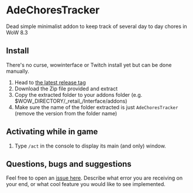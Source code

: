 # AdeChoresTracker

Dead simple minimalist addon to keep track of several day to day chores in WoW 8.3

## Install

There's no curse, wowinterface or Twitch install yet but can be done manually.

1. Head to [the latest release tag](../../releases/latest)
2. Download the Zip file provided and extract
3. Copy the extracted folder to your addons folder (e.g. $WOW_DIRECTORY/\_retail_/Interface/addons)
4. Make sure the name of the folder extracted is just `AdeChoresTracker`  (remove the version from the folder name)

## Activating while in game

1. Type `/act` in the console to display its main (and only) window.

## Questions, bugs and suggestions

Feel free to open an [issue here](../../issues). Describe what error you are receiving on your end, or what cool feature you would like to see implemented.